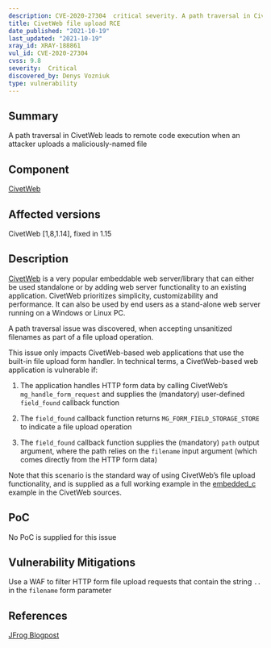 ```yaml
---
description: CVE-2020-27304  critical severity. A path traversal in CivetWeb leads to remote code execution when an attacker uploads a maliciously-named file
title: CivetWeb file upload RCE
date_published: "2021-10-19"
last_updated: "2021-10-19"
xray_id: XRAY-188861
vul_id: CVE-2020-27304
cvss: 9.8
severity:  Critical
discovered_by: Denys Vozniuk
type: vulnerability
---
```

## Summary
A path traversal in CivetWeb leads to remote code execution when an attacker uploads a maliciously-named file

## Component

[CivetWeb](https://github.com/civetweb/civetweb)

## Affected versions

CivetWeb [1,8,1.14], fixed in 1.15

## Description

[CivetWeb](https://github.com/civetweb/civetweb) is a very popular embeddable web server/library that can either be used standalone or by adding web server functionality to an existing application. CivetWeb prioritizes simplicity, customizability and performance. It can also be used by end users as a stand-alone web server running on a Windows or Linux PC.

A path traversal issue was discovered, when accepting unsanitized filenames as part of a file upload operation.

This issue only impacts CivetWeb-based web applications that use the built-in file upload form handler.
In technical terms, a CivetWeb-based web application is vulnerable if:

1. The application handles HTTP form data by calling CivetWeb’s
`mg_handle_form_request` and supplies the (mandatory) user-defined
`field_found` callback function

2. The `field_found` callback function returns `MG_FORM_FIELD_STORAGE_STORE` to indicate a file upload operation

3. The `field_found` callback function supplies the (mandatory) `path` output argument, where the path relies on the `filename` input argument (which comes directly from the HTTP form data)

Note that this scenario is the standard way of using CivetWeb’s file upload functionality, and is supplied as a full working example in the [embedded_c](https://github.com/civetweb/civetweb/blob/0a39165041fd3f060187914e869eeaa78f864d0f/examples/embedded_c/embedded_c.c) example in the CivetWeb sources.

## PoC

No PoC is supplied for this issue

## Vulnerability Mitigations

Use a WAF to filter HTTP form file upload requests that contain the string `..` in the `filename` form parameter

## References

[JFrog Blogpost](https://jfrog.com/blog/cve-2020-27304-rce-via-directory-traversal-in-civetweb-http-server/)
